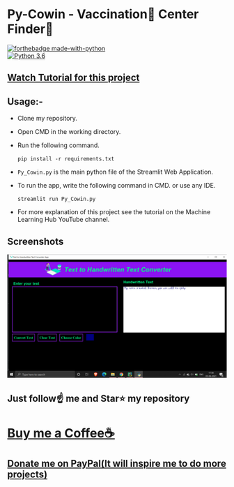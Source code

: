 # Py-Cowin - Vaccination💉 Center Finder🔎 

[![forthebadge made-with-python](http://ForTheBadge.com/images/badges/made-with-python.svg)](https://www.python.org/)                 
[![Python 3.6](https://img.shields.io/badge/python-3.6-blue.svg)](https://www.python.org/downloads/release/python-360/)   

## [Watch Tutorial for this project](https://youtu.be/HTSDryllx0Y)

## Usage:-

- Clone my repository.
- Open CMD in the working directory.
- Run the following command.

  ```
  pip install -r requirements.txt
  ```
- `Py_Cowin.py` is the main python file of the Streamlit Web Application.
- To run the app, write the following command in CMD. or use any IDE.

  ```
  streamlit run Py_Cowin.py
  ```

- For more explanation of this project see the tutorial on the Machine Learning Hub YouTube channel.

## Screenshots

<img src="https://github.com/Spidy20/Text_to_Handwritten_Text_Converter/blob/master/t1.png">


## Just follow☝️ me and Star⭐ my repository 

# [Buy me a Coffee☕](https://www.buymeacoffee.com/spidy20)
## [Donate me on PayPal(It will inspire me to do more projects)](https://www.paypal.me/spidy1820)